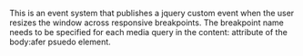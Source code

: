 This is an event system that publishes a jquery custom event when the user resizes the window across responsive breakpoints. The breakpoint name needs to be specified for each media query in the content: attribute of the body:afer psuedo element.